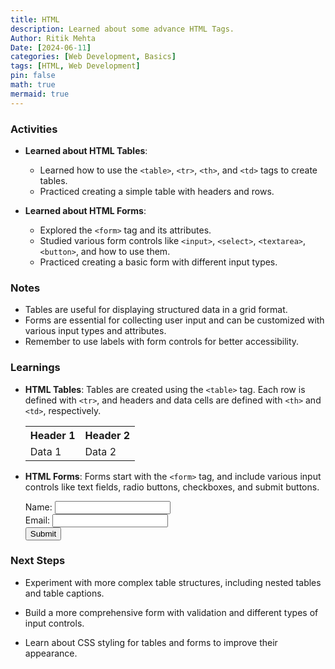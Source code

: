 ```yaml
---
title: HTML 
description: Learned about some advance HTML Tags.
Author: Ritik Mehta
Date: [2024-06-11]
categories: [Web Development, Basics]
tags: [HTML, Web Development]
pin: false
math: true
mermaid: true
---
```


### Activities
- **Learned about HTML Tables**: 
  - Learned how to use the `<table>`, `<tr>`, `<th>`, and `<td>` tags to create tables.
  - Practiced creating a simple table with headers and rows.

- **Learned about HTML Forms**: 
  - Explored the `<form>` tag and its attributes.
  - Studied various form controls like `<input>`, `<select>`, `<textarea>`, `<button>`, and how to use them.
  - Practiced creating a basic form with different input types.

### Notes
- Tables are useful for displaying structured data in a grid format.
- Forms are essential for collecting user input and can be customized with various input types and attributes.
- Remember to use labels with form controls for better accessibility.

### Learnings
- **HTML Tables**: Tables are created using the `<table>` tag. Each row is defined with `<tr>`, and headers and data cells are defined with `<th>` and `<td>`, respectively.

  <table>
    <tr>
      <th>Header 1</th>
      <th>Header 2</th>
    </tr>
    <tr>
      <td>Data 1</td>
      <td>Data 2</td>
    </tr>
  </table>

- **HTML Forms**:  Forms start with the `<form>` tag, and include various input controls like text fields, radio buttons, checkboxes, and submit buttons.

  <form action="/submit-form" method="post">
  <label for="name">Name:</label>
  <input type="text" id="name" name="name"><br>
  <label for="email">Email:</label>
  <input type="email" id="email" name="email"><br>
  <input type="submit" value="Submit">
  </form>

### Next Steps

- Experiment with more complex table structures, including nested tables and table captions.

- Build a more comprehensive form with validation and different types of input controls.

- Learn about CSS styling for tables and forms to improve their appearance.